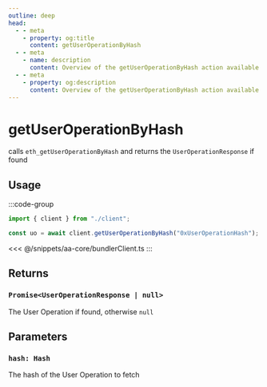 ```yaml
---
outline: deep
head:
  - - meta
    - property: og:title
      content: getUserOperationByHash
  - - meta
    - name: description
      content: Overview of the getUserOperationByHash action available on the BundlerClient
  - - meta
    - property: og:description
      content: Overview of the getUserOperationByHash action available on the BundlerClient
---
```


# getUserOperationByHash

calls `eth_getUserOperationByHash` and returns the `UserOperationResponse` if found

## Usage

:::code-group

```ts [example.ts]
import { client } from "./client";

const uo = await client.getUserOperationByHash("0xUserOperationHash");
```

<<< @/snippets/aa-core/bundlerClient.ts
:::

## Returns

### `Promise<UserOperationResponse | null>`

The User Operation if found, otherwise `null`

## Parameters

### `hash: Hash`

The hash of the User Operation to fetch

